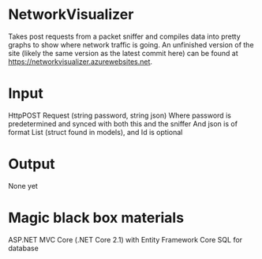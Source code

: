 # NetworkVisualizer
Takes post requests from a packet sniffer and compiles data into pretty graphs to show where network traffic is going.
An unfinished version of the site (likely the same version as the latest commit here) can be found at https://networkvisualizer.azurewebsites.net.

# Input
HttpPOST Request (string password, string json)
Where password is predetermined and synced with both this and the sniffer
And json is of format List<Packet> (struct found in models), and Id is optional

# Output
None yet

# Magic black box materials
ASP.NET MVC Core (.NET Core 2.1) with Entity Framework Core SQL for database
